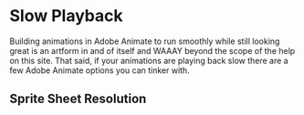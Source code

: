 # Slow Playback
Building animations in Adobe Animate to run smoothly while still looking great is an artform in and of itself and WAAAY beyond the scope of the help on this site.
That said, if your animations are playing back slow there are a few Adobe Animate options you can tinker with.

## Sprite Sheet Resolution
